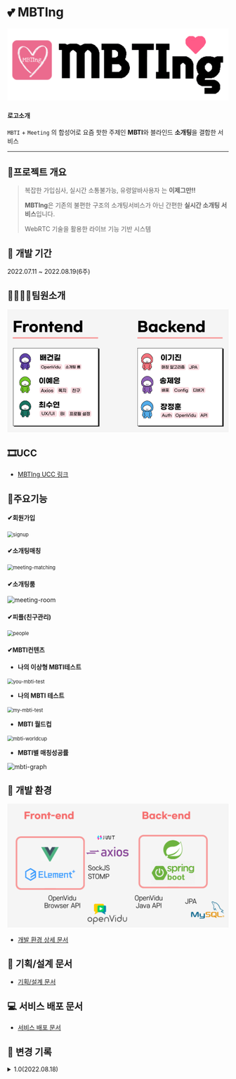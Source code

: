 # 💕 MBTIng

<img src="exec/images/logo2.png" alt="logo2" style="zoom:80%;" />



#### 로고소개

`MBTI` + `Meeting` 의 합성어로 요즘 핫한 주제인 **MBTI**와 블라인드 **소개팅**을 결합한 서비스



------



## 📑프로젝트 개요

>복잡한 가입심사, 실시간 소통불가능, 유령알바사용자 는 **이제그만!!**
>
>**MBTIng**은 기존의 불편한 구조의 소개팅서비스가 아닌 간편한 **실시간 소개팅 서비스**입니다.
>
>WebRTC 기술을 활용한 라이브 기능 기반 시스템



## 📆 개발 기간

2022.07.11 ~ 2022.08.19(6주)



## 👨‍👨‍👧‍👧팀원소개

<img src="./exec/images/teamintro.png" alt="teamintro" style="zoom:80%;" />



## 🎞UCC

- [MBTIng UCC 링크]()



## 📌주요기능

#### ✔회원가입

<img src="./exec/images/signup.gif" alt="signup" style="zoom:80%;" />



#### ✔소개팅매칭

<img src="./exec/images/meeting-matching.gif" alt="meeting-matching" style="zoom:80%;" />



#### ✔소개팅룸

![meeting-room](./exec/images/meeting-room.gif)



#### ✔피플(친구관리)

<img src="./exec/images/people.gif" alt="people" style="zoom:80%;" />



#### ✔MBTI컨텐츠

- **나의 이상형 MBTI테스트**

<img src="./exec/images/you-mbti-test.gif" alt="you-mbti-test" style="zoom:80%;" />

- **나의 MBTI 테스트**

<img src="./exec/images/my-mbti-test.gif" alt="my-mbti-test" style="zoom:80%;" />

- **MBTI 월드컵**

<img src="./exec/images/mbti-worldcup.gif" alt="mbti-worldcup" style="zoom:80%;" />

- **MBTI별 매칭성공률**

![mbti-graph](./exec/images/mbti-graph.gif)



## 🌱 개발 환경

<img src="./exec/images/stack.png" alt="stack" style="zoom: 80%;" />

- [개발 환경 상세 문서](./exec/how-to-build-and-deploy.md)



## 📝 기획/설계 문서

- [기획/설계 문서](./exec/plan.md)



## 💻 서비스 배포 문서

- [서비스 배포 문서](./exec/how-to-run-on-dev-local.md)



## 🔖 변경 기록 

<details>
<summary>1.0(2022.08.18)</summary>
<div markdown="1">



#### v1.0 (2022.08.18)

- 회원기능
  - 카카오톡 간편로그인
  - 회원가입
  - 마이페이지
    - 수정 & 탈퇴
- 소개팅매칭
  - 매칭알고리즘
  - 상대방 MBTI 카드 제공
  - 소개팅룸 입장
- 소개팅룸 기능
  - 채팅
  - 화상채팅
  - 마이크 On/Off
  - 카메라 On/Off
  - 상대방 MBTI & 관심사 해시태그
  - 타이머
  - 그린 & 레드라이트
  - 친구추가
  - 신고기능
- 피플(친구) 기능
  - 추가된 친구관리
    - 친구 & MBTI 검색
    - 친구프로필 보기
    - 쪽지보내기
    - 친구삭제
  - 쪽지기능
    - 쪽지검색
    - 보낸쪽지확인
    - 받은쪽지확인
    - 신고기능
- MBTI 컨텐츠 기능
  - 나의 이상형 MBTI 테스트
  - 나의 MBTI 테스트
  -  MBTI 월드컵
  - MBTI별 매칭 성공률
